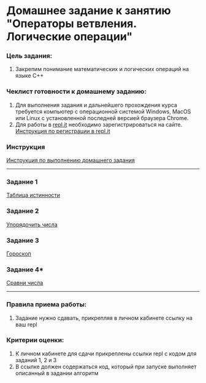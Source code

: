 
# Домашнее задание к занятию "Операторы ветвления. Логические операции"

### Цель задания:

1. Закрепим понимание математических и логических операций на языке С++

### Чеклист готовности к домашнему заданию:

1. Для выполнения задания и дальнейшего прохождения курса требуется компьютер с операционной системой Windows, MacOS или Linux с установленной последней версией браузера Chrome.
2. Для работы в [repl.it](https://repl.it/) необходимо зарегистрироваться на сайте. [Инструкция по регистрации в repl.it](https://github.com/netology-code/cpps1-homeworks/tree/main/common/replit)

### Инструкция

[Инструкция по выполнению домашнего задания](https://github.com/netology-code/cpps1-homeworks/blob/main/common/readme.md)

------

### Задание 1
[Таблица истинности](https://github.com/netology-code/cpps1-homeworks/tree/main/1.2/1.2.1)

### Задание 2
[Упорядочить числа](https://github.com/netology-code/cpps1-homeworks/tree/main/1.2/1.2.2)

### Задание 3
[Гороскоп](https://github.com/netology-code/cpps1-homeworks/tree/main/1.2/1.2.3)

### Задание 4*
[Сравни числа](https://github.com/netology-code/cpps1-homeworks/tree/main/1.2/1.2.4)

------

### Правила приема работы:

1. Задание нужно сдавать, прикрепляя в личном кабинете ссылку на ваш repl

### Критерии оценки:

1. К личном кабинете для сдачи прикреплены ссылки repl с кодом для заданий 1, 2 и 3
2. В ссылке должен содержаться код, который при запуске выполняет описанный в задании алгоритм


